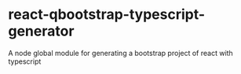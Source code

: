 # react-qbootstrap-typescript-generator
A node global module for generating a bootstrap project of react with typescript
